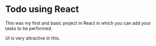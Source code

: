 # Todo using React

This was my first and basic project in React in which you can add your tasks to be performed.

UI is very attractive in this.




































